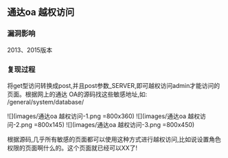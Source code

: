 ## 通达oa 越权访问

### 漏洞影响

2013、2015版本

### 复现过程

将get型访问转换成post,并且post参数_SERVER,即可越权访问admin才能访问的⻚面。根据⽹上的通达 OA的源码找这些敏感地址,如: /general/system/database/

![](images/通达oa 越权访问-1.png =800x360)
![](images/通达oa 越权访问-2.png =800x145)
![](images/通达oa 越权访问-3.png =800x450)

根据源码,几乎所有敏感的⻚面都可以使用这种方式进行越权访问,⽐如说设置⻆色权限的⻚面啊什么的。这个⻚面就已经可以XX了!